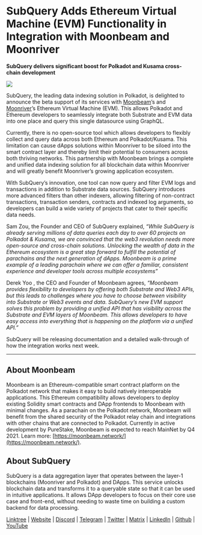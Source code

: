 
# SubQuery Adds Ethereum Virtual Machine (EVM) Functionality in Integration with Moonbeam and Moonriver

**SubQuery delivers significant boost for Polkadot and Kusama cross-chain development**

![](https://miro.medium.com/max/700/1*wNrtEnzBpVstVqGuufRBGA.png)

SubQuery, the leading data indexing solution in Polkadot, is delighted to announce the beta support of its services with  [Moonbeam](https://moonbeam.network/)’s and  [Moonriver](https://moonbeam.network/networks/moonriver/)’s Ethereum Virtual Machine (EVM). This allows Polkadot and Ethereum developers to seamlessly integrate both Substrate and EVM data into one place and query this single datasource using GraphQL.

Currently, there is no open-source tool  which allows developers to flexibly collect and query data across both Ethereum and Polkadot/Kusama. This limitation can cause dApps solutions within Moonriver to be siloed into the smart contract layer and thereby limit their potential to consumers across both thriving networks. This partnership with Moonbeam brings a complete and unified data indexing solution for all blockchain data within Moonriver and will greatly benefit Moonriver’s growing application ecosystem.

With SubQuery’s innovation, one tool can now query and filter EVM logs and transactions in addition to Substrate data sources. SubQuery introduces more advanced filters than other indexers, allowing filtering of non-contract transactions, transaction senders, contracts and indexed log arguments, so developers can build a wide variety of projects that cater to their specific data needs.

Sam Zou, the Founder and CEO of SubQuery explained,  _“While SubQuery is already serving millions of data queries each day to over 60 projects on Polkadot & Kusama, we are convinced that the web3 revolution needs more open-source and cross-chain solutions. Unlocking the wealth of data in the Ethereum ecosystem is a great step forward to fulfill the potential of parachains and the next generation of dApps. Moonbeam is a prime example of a leading parachain where we can offer a familiar, consistent experience and developer tools across multiple ecosystems”_

Derek Yoo , the CEO and Founder of Moonbeam agrees,  _“Moonbeam provides flexibility to developers by offering both Substrate and Web3 APIs, but this leads to challenges where you have to choose between visibility into Substrate or Web3 events and data. SubQuery’s new EVM support solves this problem by providing a unified API that has visibility across the Substrate and EVM layers of Moonbeam. This allows developers to have easy access into everything that is happening on the platform via a unified API.”_

SubQuery will be releasing documentation and a detailed walk-through of how the integration works next week.

---

## About Moonbeam

Moonbeam is an Ethereum-compatible smart contract platform on the Polkadot network that makes it easy to build natively interoperable applications. This Ethereum compatibility allows developers to deploy existing Solidity smart contracts and DApp frontends to Moonbeam with minimal changes. As a parachain on the Polkadot network, Moonbeam will benefit from the shared security of the Polkadot relay chain and integrations with other chains that are connected to Polkadot. Currently in active development by PureStake, Moonbeam is expected to reach MainNet by Q4 2021. Learn more:  [https://moonbeam.network/](https://moonbeam.network/).

## About SubQuery

SubQuery is a data aggregation layer that operates between the layer-1 blockchains (Moonriver and Polkadot) and DApps. This service unlocks blockchain data and transforms it to a queryable state so that it can be used in intuitive applications. It allows DApp developers to focus on their core use case and front-end, without needing to waste time on building a custom backend for data processing.

​​[Linktree](https://linktr.ee/subquerynetwork)  |  [Website](https://subquery.network/)  |  [Discord](https://discord.com/invite/78zg8aBSMG)  |  [Telegram](https://t.me/subquerynetwork)  |  [Twitter](https://twitter.com/subquerynetwork)  |  [Matrix](https://matrix.to/#/#subquery:matrix.org)  |  [LinkedIn](https://www.linkedin.com/company/subquery)  |  [Github](https://github.com/subquery/subql)  |  [YouTube](https://www.youtube.com/channel/UCi1a6NUUjegcLHDFLr7CqLw)
